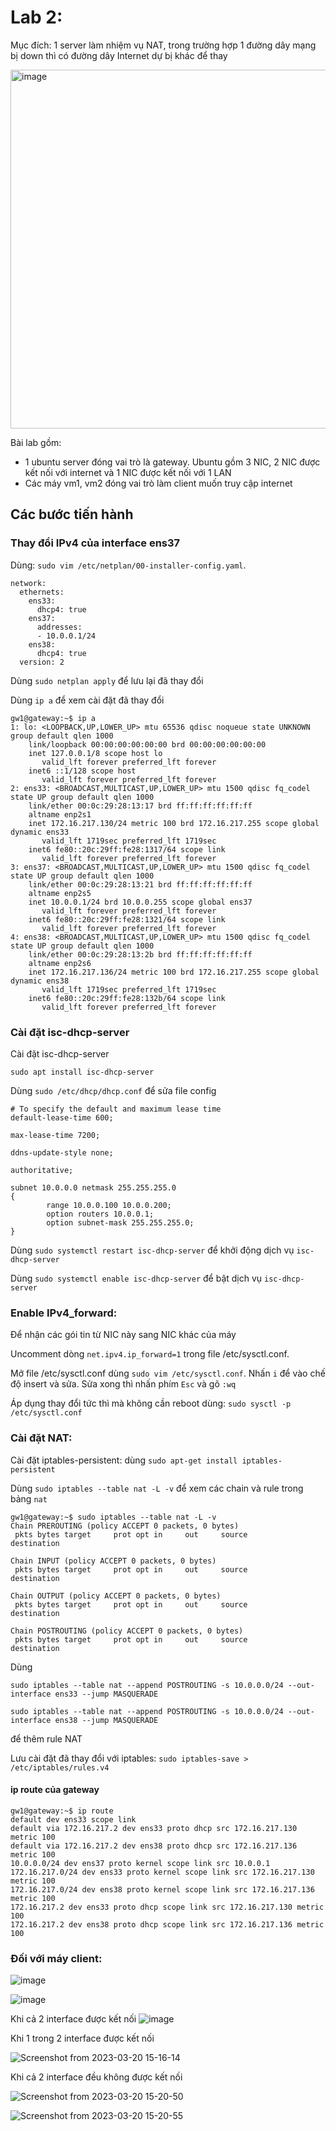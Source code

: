 # Lab 2:

Mục đích: 1 server làm nhiệm vụ NAT, trong trường hợp 1 đường dây mạng bị down thì có đường dây Internet dự bị khác để thay 

<img width="574" alt="image" src="https://user-images.githubusercontent.com/54473576/225797096-82864ba9-e576-4705-961b-00fc34c08ceb.png">


Bài lab gồm:
  - 1 ubuntu server đóng vai trò là gateway. Ubuntu gồm 3 NIC, 2 NIC được kết nối với internet và 1 NIC được kết nối với 1 LAN
  - Các máy vm1, vm2 đóng vai trò làm client muốn truy cập internet
  
## Các bước tiến hành

### Thay đổi IPv4 của interface ens37 

Dùng: `sudo vim /etc/netplan/00-installer-config.yaml`.

```
network:
  ethernets:
    ens33:
      dhcp4: true
    ens37:
      addresses:
      - 10.0.0.1/24
    ens38:
      dhcp4: true
  version: 2
```
Dùng `sudo netplan apply` để lưu lại đã thay đổi

Dùng `ip a` để xem cài đặt đã thay đổi
```
gw1@gateway:~$ ip a
1: lo: <LOOPBACK,UP,LOWER_UP> mtu 65536 qdisc noqueue state UNKNOWN group default qlen 1000
    link/loopback 00:00:00:00:00:00 brd 00:00:00:00:00:00
    inet 127.0.0.1/8 scope host lo
       valid_lft forever preferred_lft forever
    inet6 ::1/128 scope host 
       valid_lft forever preferred_lft forever
2: ens33: <BROADCAST,MULTICAST,UP,LOWER_UP> mtu 1500 qdisc fq_codel state UP group default qlen 1000
    link/ether 00:0c:29:28:13:17 brd ff:ff:ff:ff:ff:ff
    altname enp2s1
    inet 172.16.217.130/24 metric 100 brd 172.16.217.255 scope global dynamic ens33
       valid_lft 1719sec preferred_lft 1719sec
    inet6 fe80::20c:29ff:fe28:1317/64 scope link 
       valid_lft forever preferred_lft forever
3: ens37: <BROADCAST,MULTICAST,UP,LOWER_UP> mtu 1500 qdisc fq_codel state UP group default qlen 1000
    link/ether 00:0c:29:28:13:21 brd ff:ff:ff:ff:ff:ff
    altname enp2s5
    inet 10.0.0.1/24 brd 10.0.0.255 scope global ens37
       valid_lft forever preferred_lft forever
    inet6 fe80::20c:29ff:fe28:1321/64 scope link 
       valid_lft forever preferred_lft forever
4: ens38: <BROADCAST,MULTICAST,UP,LOWER_UP> mtu 1500 qdisc fq_codel state UP group default qlen 1000
    link/ether 00:0c:29:28:13:2b brd ff:ff:ff:ff:ff:ff
    altname enp2s6
    inet 172.16.217.136/24 metric 100 brd 172.16.217.255 scope global dynamic ens38
       valid_lft 1719sec preferred_lft 1719sec
    inet6 fe80::20c:29ff:fe28:132b/64 scope link 
       valid_lft forever preferred_lft forever
```

### Cài đặt isc-dhcp-server

Cài đặt isc-dhcp-server

```
sudo apt install isc-dhcp-server
```
Dùng `sudo /etc/dhcp/dhcp.conf` để sửa file config

```
# To specify the default and maximum lease time 
default-lease-time 600;

max-lease-time 7200;

ddns-update-style none;

authoritative;

subnet 10.0.0.0 netmask 255.255.255.0
{
        range 10.0.0.100 10.0.0.200;
        option routers 10.0.0.1;
        option subnet-mask 255.255.255.0;
}
```

Dùng `sudo systemctl restart isc-dhcp-server` để khởi động dịch vụ `isc-dhcp-server`

Dùng `sudo systemctl enable isc-dhcp-server` để bật dịch vụ `isc-dhcp-server`

### Enable IPv4_forward:

Để nhận các gói tin từ NIC này sang NIC khác của máy

Uncomment dòng `net.ipv4.ip_forward=1` trong file /etc/sysctl.conf.

Mở file /etc/sysctl.conf dùng `sudo vim /etc/sysctl.conf`. Nhấn `i` để vào chế độ insert và sửa. Sửa xong thì nhấn phím `Esc` và gõ `:wq`

Áp dụng thay đổi tức thì mà không cần reboot dùng: `sudo sysctl -p /etc/sysctl.conf`

### Cài đặt NAT:

Cài đặt iptables-persistent: dùng `sudo apt-get install iptables-persistent`

Dùng `sudo iptables --table nat -L -v` để xem các chain và rule trong bảng `nat`

```
gw1@gateway:~$ sudo iptables --table nat -L -v
Chain PREROUTING (policy ACCEPT 0 packets, 0 bytes)
 pkts bytes target     prot opt in     out     source               destination         

Chain INPUT (policy ACCEPT 0 packets, 0 bytes)
 pkts bytes target     prot opt in     out     source               destination         

Chain OUTPUT (policy ACCEPT 0 packets, 0 bytes)
 pkts bytes target     prot opt in     out     source               destination         

Chain POSTROUTING (policy ACCEPT 0 packets, 0 bytes)
 pkts bytes target     prot opt in     out     source               destination
```
Dùng 
```
sudo iptables --table nat --append POSTROUTING -s 10.0.0.0/24 --out-interface ens33 --jump MASQUERADE

sudo iptables --table nat --append POSTROUTING -s 10.0.0.0/24 --out-interface ens38 --jump MASQUERADE

``` 
để thêm rule NAT

Lưu cài đặt đã thay đổi với iptables: `sudo iptables-save > /etc/iptables/rules.v4`

#### ip route của gateway

```
gw1@gateway:~$ ip route
default dev ens33 scope link 
default via 172.16.217.2 dev ens33 proto dhcp src 172.16.217.130 metric 100 
default via 172.16.217.2 dev ens38 proto dhcp src 172.16.217.136 metric 100 
10.0.0.0/24 dev ens37 proto kernel scope link src 10.0.0.1 
172.16.217.0/24 dev ens33 proto kernel scope link src 172.16.217.130 metric 100 
172.16.217.0/24 dev ens38 proto kernel scope link src 172.16.217.136 metric 100 
172.16.217.2 dev ens33 proto dhcp scope link src 172.16.217.130 metric 100 
172.16.217.2 dev ens38 proto dhcp scope link src 172.16.217.136 metric 100
```

### Đối với máy client:

![image](https://user-images.githubusercontent.com/54473576/225839656-011d4d21-67d6-4eb0-ba37-c60a9086e1ea.png)

![image](https://user-images.githubusercontent.com/54473576/226277064-577eeda9-a41b-40e0-b519-8ec9ab07742e.png)

Khi cả 2 interface được kết nối
![image](https://user-images.githubusercontent.com/54473576/226276776-f383c984-813c-406b-ac00-4b272d33b5b2.png)

Khi 1 trong 2 interface được kết nối

![Screenshot from 2023-03-20 15-16-14](https://user-images.githubusercontent.com/54473576/226283453-9326eed2-cc71-4ef6-8c2c-1e70f6030b0c.png)

Khi cả 2 interface đều không được kết nối

![Screenshot from 2023-03-20 15-20-50](https://user-images.githubusercontent.com/54473576/226284055-c1206592-df5a-4fc5-99e6-66f402a00c7a.png)

![Screenshot from 2023-03-20 15-20-55](https://user-images.githubusercontent.com/54473576/226284076-70b0b79f-2b41-4b41-bd8a-da39e4ac72d0.png)
